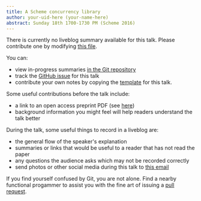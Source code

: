 ```yaml
---
title: A Scheme concurrency library
author: your-uid-here (your-name-here)
abstract: Sunday 18th 1700-1730 PM (Scheme 2016)
---
```


There is currently no liveblog summary available for this talk. Please contribute one by modifying [this file](https://github.com/ocamllabs/icfp2016-blog/blob/master/Scheme/a-scheme-concurrency-library.md).

You can:
* view in-progress summaries [in the Git repository](https://github.com/ocamllabs/icfp2016-blog/tree/master/Scheme/a-scheme-concurrency-library/)
* track the [GitHub issue](https://github.com/ocamllabs/icfp2016-blog/issues/42) for this talk
* contribute your own notes by copying the [template](a-scheme-concurrency-library/template.md) for this talk.

Some useful contributions before the talk include:
* a link to an open access preprint PDF (see [here](https://github.com/gasche/icfp2016-papers))
* background information you might feel will help readers understand the talk better

During the talk, some useful things to record in a liveblog are:
* the general flow of the speaker's explanation
* summaries or links that would be useful to a reader that has not read the paper
* any questions the audience asks which may not be recorded correctly
* send photos or other social media during this talk to [this email](mailto:icfp16.photos@gmail.com?subject=Scheme:a-scheme-concurrency-library)

If you find yourself confused by Git, you are not alone. Find a nearby functional progammer
to assist you with the fine art of issuing a [pull request](https://help.github.com/articles/about-pull-requests/).

